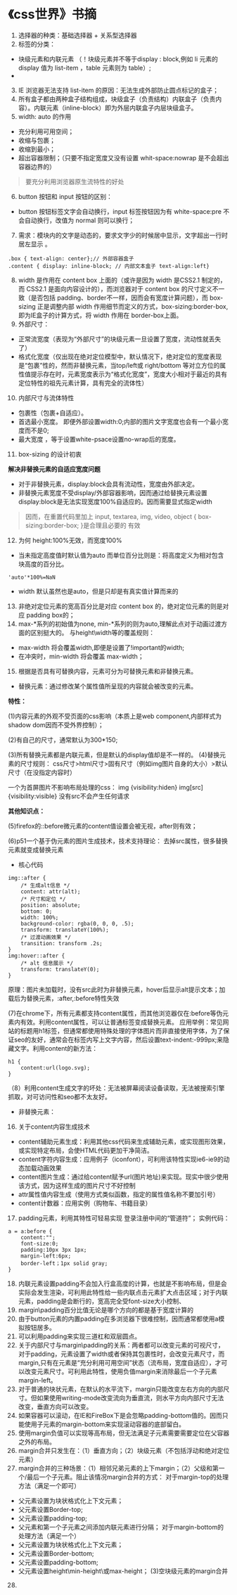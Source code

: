 # 《css世界》书摘
1. 选择器的种类：基础选择器 + 关系型选择器
2. 标签的分类：
- 块级元素和内联元素 （！块级元素并不等于display : block,例如 li 元素的 display 值为 list-item ，table 元素则为 table）;
- 
3. IE 浏览器无法支持 list-item 的原因：无法生成外部防止圆点标记的盒子；
4. 所有盒子都由两种盒子结构组成，块级盒子（负责结构）内联盒子（负责内容）。内联元素（inline-block）即为外层内联盒子内层块级盒子。
5. width: auto 的作用
- 充分利用可用空间；
- 收缩与包裹；
- 收缩到最小；
- 超出容器限制；（只要不指定宽度又没有设置 whit-space:nowrap 是不会超出容器边界的）
> 要充分利用浏览器原生流特性的好处
6. button 按钮和 input 按钮的区别：
- button 按钮标签文字会自动换行，input 标签按钮因为有 white-space:pre 不会自动换行，改值为 normal 则可以换行； 
7. 需求：模块内的文字是动态的，要求文字少的时候居中显示，文字超出一行时居左显示 。

```
.box { text-align: center};// 外部容器盒子
.content { display: inline-block; // 内部文本盒子 text-align:left}
```

8. width 是作用在 content box 上面的（或许是因为 width 是CSS2.1 制定的，而 CSS2.1 是面向内容设计的），而浏览器对于 content box 的尺寸定义不一致（是否包括 padding、border不一样，因而会有宽度计算问题），而 box-sizing 正是调整内部 width 作用细节而定义的方式，box-sizing:border-box,即为IE盒子的计算方式，将 width 作用在 border-box上面。
9. 外部尺寸：
- 正常流宽度（表现为“外部尺寸”的块级元素一旦设置了宽度，流动性就丢失了）
- 格式化宽度（仅出现在绝对定位模型中，默认情况下，绝对定位的宽度表现是“包裹”性的，然而非替换元素，当top/left或 right/bottom 等对立方位的属性值提示存在时，元素宽度表示为“格式化宽度”，宽度大小相对于最近的具有定位特性的祖先元素计算，具有完全的流体性）
10. 内部尺寸与流体特性
- 包裹性（包裹+自适应）。
- 首选最小宽度。
即便外部设置width:0;内部的图片文字宽度也会有一个最小宽度而不是0;
- 最大宽度
，等于设置white-psace设置no-wrap后的宽度。
11. box-sizing 的设计初衷

**解决非替换元素的自适应宽度问题**
- 对于非替换元素，display:block会具有流动性，宽度由外部决定。
- 非替换元素宽度不受display/外部容器影响，因而通过给替换元素设置display:block是无法实现宽度100%自适应的。因而需要显式指定width
> 因而，在重置代码里加上 input, textarea, img, video, object { box-sizing:border-box; }是合理且必要的
有效
12. 为何 height:100%无效，而宽度100%
- 当未指定高度值时默认值为auto
而单位百分比则是：将高度定义为相对包含块高度的百分比。
```
'auto'*100%=NaN
```
- width 默认虽然也是auto，但是只却是有真实值计算而来的
13. 非绝对定位元素的宽高百分比是对应 content box 的，绝对定位元素的则是对应 padding box的；
14. max-*系列的初始值为none, min-*系列的则为auto,理解此点对于动画过渡方面的区别挺大的。
与height\width等的覆盖规则：
- max-width 将会覆盖width,即便是设置了!important的width;
- 在冲突时，min-width 将会覆盖 max-width；
15. 根据是否具有可替换内容，元素可分为可替换元素和非替换元素。
- 替换元素：通过修改某个属性值所呈现的内容就会被改变的元素。

**特性：**

(1)内容元素的外观不受页面的css影响（本质上是web component,内部样式为shadow dom因而不受外界控制）；

(2)有自己的尺寸，通常默认为300*150;

(3)所有替换元素都是内联元素，但是默认的display值却是不一样的。
(4)替换元素的尺寸规则：
css尺寸>html尺寸>固有尺寸（例如img图片自身的大小）>默认尺寸（在没指定内容时）

一个为首屏图片不影响布局处理的css：
img {visibility:hiden}
img[src] {visibility:visible}
没有src不会产生任何请求

**其他知识点：**

(5)firefox的::before微元素的content值设置会被无视，after则有效；

(6)p51一个基于伪元素的图片生成技术，技术支持理论：
去掉src属性，很多替换元素就变成替换元素
- 核心代码

```
img::after {
    /* 生成alt信息 */
    content: attr(alt);
    /* 尺寸和定位 */
    position: absolute;
    bottom: 0;
    width: 100%;
    background-color: rgba(0, 0, 0, .5);
    transform: translateY(100%);
    /* 过渡动画效果 */
    transition: transform .2s;
}
img:hover::after {
    /* alt 信息展示 */
    transform: translateY(0);
}
```
原理：图片未加载时，没有src此时为非替换元素，hover后显示alt提示文本；加载后为替换元素，:after,:before特性失效

(7)在chrome下，所有元素都支持content属性，而其他浏览器仅在:before等伪元素内有效。利用content属性，可以让普通标签变成替换元素。
应用举例：常见网站的标题用h1标签，但通常都使用特殊处理的字体图片而非直接使用字体，为了保证seo的友好，通常会在标签内写上文字内容，然后设置text-indent:-999px;来隐藏文字。利用content的新方法：

```
h1 {
    content:url(logo.svg);
}
```

（8）利用content生成文字的坏处：无法被屏幕阅读设备读取，无法被搜索引擎抓取，对可访问性和seo都不太友好。


- 非替换元素：
16. 关于content内容生成技术
- content辅助元素生成：利用其他css代码来生成辅助元素，或实现图形效果，或实现特定布局，会使HTML代码更加干净简洁。
- content字符内容生成：应用例子（iconfont），可利用该特性实现ie6-ie9的动态加载动画效果
- content图片生成：通过给content赋予url(图片地址)来实现。现实中很少使用该方式，因为这样生成的图片尺寸不好控制
- attr属性值内容生成（使用方式类似函数，指定的属性值名称不要加引号）
- content计数器：应用实例（购物车、书籍目录）
17. padding元素，利用其特性可轻易实现 登录注册中间的“管道符”；
实例代码：
```
a = a:before {
    content:"";
    font-size:0;
    padding:10px 3px 1px;
    margin-left:6px;
    border-left；1px solid gray; 
}
```
18. 内联元素设置padding不会加入行盒高度的计算，也就是不影响布局，但是会实际会发生渲染，可利用此特性给一些内联点击元素扩大点击区域；对于内联元素，padding是会断行的，宽高完全受font-size大小控制、
19. margin\padding百分比值无论是哪个方向的都是基于宽度计算的
20. 由于button元素的内置padding在多浏览器下很难控制，因而通常都使用a模拟按钮居多。
21. 可以利用padding来实现三道杠和双层圆点。
22. 关于内部尺寸与margin\padding的关系：两者都可以改变元素的可视尺寸，对于padding，元素设置了width或者保持其包裹性时，会改变元素尺寸，而margin,只有在元素是“充分利用可用空间”状态（流布局，宽度自适应），才可以改变元素尺寸。可利用此特性，使用负值margin来消除最后一个子元素margin-left。
23. 对于普通的块状元素，在默认的水平流下，margin只能改变左右方向的内部尺寸。但如果使用writing-mode改变流向为垂直流，则水平方向内部尺寸无法改变，垂直方向可以改变。
24. 如果容器可以滚动，在IE和FireBox下是会忽略padding-bottom值的。因而只能使用子元素的margin-bottom来实现滚动容器的底部留白。
25. 使用margin负值可以实现等高布局，但无法满足子元素需要需要定位在父容器之外的布局。
26. margin合并只发生在：（1）垂直方向；（2）块级元素（不包括浮动和绝对定位元素）
27. margin合并的三种场景：（1）相邻兄弟元素的上下margin；（2）父级和第一个/最后一个子元素。阻止该情况margin合并的方式：
对于margin-top的处理方法（满足一个即可）
- 父元素设置为块状格式化上下文元素；
- 父元素设置Border-top;
- 父元素设置padding-top;
- 父元素和第一个子元素之间添加内联元素进行分隔；
对于margin-bottom的处理方法（满足一个）
- 父元素设置为块状格式化上下文元素；
- 父元素设置Border-bottom;
- 父元素设置padding-bottom;
- 父元素设置height\min-height\或max-height；
(3)空块级元素的margin合并
28. 
